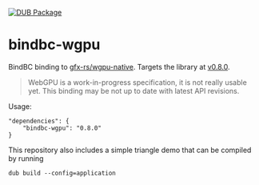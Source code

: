 [![DUB Package](https://img.shields.io/dub/v/bindbc-wgpu.svg)](https://code.dlang.org/packages/bindbc-wgpu)

# bindbc-wgpu
BindBC binding to [gfx-rs/wgpu-native](https://github.com/gfx-rs/wgpu-native). Targets the library at [v0.8.0](https://github.com/gfx-rs/wgpu-native/releases/tag/v0.8.0.2).

> WebGPU is a work-in-progress specification, it is not really usable yet. This binding may be not up to date with latest API revisions.

Usage:
```
"dependencies": {
    "bindbc-wgpu": "0.8.0"
}
```

This repository also includes a simple triangle demo that can be compiled by running 

`dub build --config=application`
